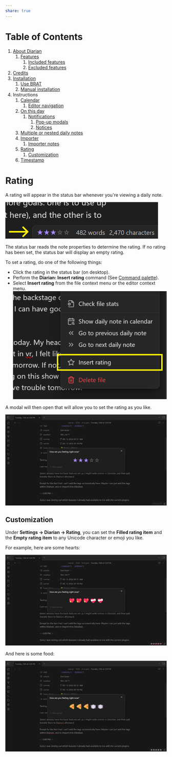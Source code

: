```yaml
---
share: true
---
```

# Table of Contents
1. [About Diarian](https://erallie.github.io/diarian/index.html#about-diarian "https://erallie.github.io/diarian/index.html#about-diarian")
    1. [Features](https://erallie.github.io/diarian/index.html#features "https://erallie.github.io/diarian/index.html#features")
        1. [Included features](https://erallie.github.io/diarian/index.html#included-features "https://erallie.github.io/diarian/index.html#included-features")
        2. [Excluded features](https://erallie.github.io/diarian/index.html#excluded-features "https://erallie.github.io/diarian/index.html#excluded-features")
2. [Credits](https://erallie.github.io/diarian/Credits.html#credits "https://erallie.github.io/diarian/Credits.html#credits")
3. [Installation](https://erallie.github.io/diarian/Installation.html#installation "https://erallie.github.io/diarian/Installation.html#installation")
    1. [Use BRAT](https://erallie.github.io/diarian/Installation.html#use-brat "https://erallie.github.io/diarian/Installation.html#use-brat")
    2. [Manual installation](https://erallie.github.io/diarian/Installation.html#manual-installation "https://erallie.github.io/diarian/Installation.html#manual-installation")
4. Instructions
    1. [Calendar](https://erallie.github.io/diarian/Instructions/Calendar.html#calendar "https://erallie.github.io/diarian/Instructions/Calendar.html#calendar")
        1. [Editor navigation](https://erallie.github.io/diarian/Instructions/Calendar.html#editor-navigation "https://erallie.github.io/diarian/Instructions/Calendar.html#editor-navigation")
    2. [On this day](https://erallie.github.io/diarian/Instructions/On%20this%20day.html#on-this-day "https://erallie.github.io/diarian/Instructions/On%20this%20day.html#on-this-day")
        1. [Notifications](https://erallie.github.io/diarian/Instructions/On%20this%20day.html#notifications "https://erallie.github.io/diarian/Instructions/On%20this%20day.html#notifications")
            1. [Pop-up modals](https://erallie.github.io/diarian/Instructions/On%20this%20day.html#pop-up-modals "https://erallie.github.io/diarian/Instructions/On%20this%20day.html#pop-up-modals")
            2. [Notices](https://erallie.github.io/diarian/Instructions/On%20this%20day.html#notices "https://erallie.github.io/diarian/Instructions/On%20this%20day.html#notices")
    3. [Multiple or nested daily notes](https://erallie.github.io/diarian/Instructions/Multiple%20or%20nested%20daily%20notes.html#multiple-or-nested-daily-notes "https://erallie.github.io/diarian/Instructions/Multiple%20or%20nested%20daily%20notes.html#multiple-or-nested-daily-notes")
    4. [Importer](https://erallie.github.io/diarian/Instructions/Importer.html#importer "https://erallie.github.io/diarian/Instructions/Importer.html#importer")
        1. [Importer notes](https://erallie.github.io/diarian/Instructions/Importer.html#importer-notes "https://erallie.github.io/diarian/Instructions/Importer.html#importer-notes")
    5. [Rating](https://erallie.github.io/diarian/Instructions/Rating.html#rating "https://erallie.github.io/diarian/Instructions/Rating.html#rating")
        1. [Customization](https://erallie.github.io/diarian/Instructions/Rating.html#customization "https://erallie.github.io/diarian/Instructions/Rating.html#customization")
    6. [Timestamp](https://erallie.github.io/diarian/Instructions/Timestamp.html#timestamp "https://erallie.github.io/diarian/Instructions/Timestamp.html#timestamp")

# Rating
A rating will appear in the status bar whenever you're viewing a daily note.

![rating-status-bar](../Attachments/rating-status-bar.png)

The status bar reads the note properties to determine the rating. If no rating has been set, the status bar will display an empty rating.

To set a rating, do one of the following things:
- Click the rating in the status bar (on desktop).
- Perform the **Diarian: Insert rating** command (See [Command palette](https://help.obsidian.md/Plugins/Command+palette)).
- Select **Insert rating** from the file context menu or the editor context menu.
    ![rating-context-menu](../Attachments/rating-context-menu.png)

A modal will then open that will allow you to set the rating as you like.

![rating-modal](../Attachments/rating-modal.png)
## Customization
Under **Settings → Diarian → Rating**, you can set the **Filled rating item** and the **Empty rating item** to any Unicode character or emoji you like.

For example, here are some hearts:

![rating-heart-example](../Attachments/rating-heart-example.png)

And here is some food:

![rating-pizza-example](../Attachments/rating-pizza-example.png)
